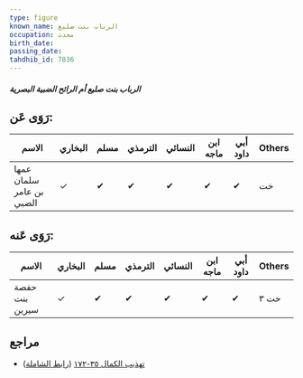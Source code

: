 ```yaml
---
type: figure
known_name: الرباب بنت صليع
occupation: محدث
birth_date:
passing_date:
tahdhib_id: 7836
---
```

##### الرباب بنت صليع أم الرائح الضبية البصرية

## رَوَى عَن:
| الاسم                    | البخاري | مسلم | الترمذي | النسائي | ابن ماجه | أبي داود | Others |
| ------------------------ | ------- | ---- | ------- | ------- | -------- | -------- | ------ |
| عمها سلمان بن عامر الضبي | ✓       | ✔    | ✔       | ✔       | ✔        | ✔        | خت     |
## رَوَى عَنه:
| الاسم          | البخاري | مسلم | الترمذي | النسائي | ابن ماجه | أبي داود | Others |
| -------------- | ------- | ---- | ------- | ------- | -------- | -------- | ------ |
| حفصة بنت سيرين | ✓       | ✔    | ✔       | ✔       | ✔        | ✔        | خت ٣   |
## مراجع
- [تهذيب الكمال ٣٥-١٧٢](obsidian://open?vault=Tahdhib-al-Kamal&file=Figures/٧٨٣٦-الرباب%20بنت%20صليع%20أم%20الرائح%20الضبية%20البصرية) ([رابط الشاملة](https://shamela.ws/book/3722/18771))